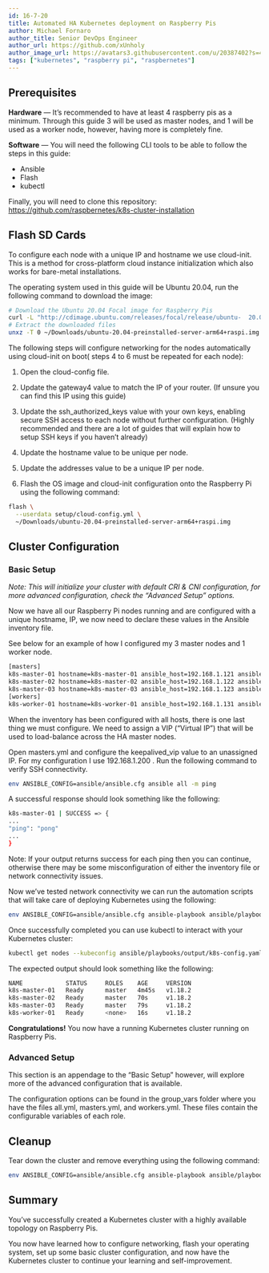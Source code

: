 ```yaml
---
id: 16-7-20
title: Automated HA Kubernetes deployment on Raspberry Pis
author: Michael Fornaro
author_title: Senior DevOps Engineer
author_url: https://github.com/xUnholy
author_image_url: https://avatars3.githubusercontent.com/u/20387402?s=400&u=fbb33b14f7f7328a98ea87dc162a334c9bc97523&v=4
tags: ["kubernetes", "raspberry pi", "raspbernetes"]
---
```


<!--truncate-->

## Prerequisites

**Hardware** — It’s recommended to have at least 4 raspberry pis as a minimum. Through this guide 3 will be used as master nodes, and 1 will be used as a worker node, however, having more is completely fine.

**Software** — You will need the following CLI tools to be able to follow the steps in this guide:

- Ansible
- Flash
- kubectl

Finally, you will need to clone this repository: https://github.com/raspbernetes/k8s-cluster-installation

## Flash SD Cards

To configure each node with a unique IP and hostname we use cloud-init. This is a method for cross-platform cloud instance initialization which also works for bare-metal installations.

The operating system used in this guide will be Ubuntu 20.04, run the following command to download the image:

```bash
# Download the Ubuntu 20.04 Focal image for Raspberry Pis
curl -L "http://cdimage.ubuntu.com/releases/focal/release/ubuntu-  20.04-preinstalled-server-arm64+raspi.img.xz" -o ~/Downloads/ubuntu-20.04-preinstalled-server-arm64+raspi.img.xz
# Extract the downloaded files
unxz -T 0 ~/Downloads/ubuntu-20.04-preinstalled-server-arm64+raspi.img.xz
```

The following steps will configure networking for the nodes automatically using cloud-init on boot( steps 4 to 6 must be repeated for each node):

1. Open the cloud-config file.

2. Update the gateway4 value to match the IP of your router. (If unsure you can find this IP using this guide)

3. Update the ssh_authorized_keys value with your own keys, enabling secure SSH access to each node without further configuration. (Highly recommended and there are a lot of guides that will explain how to setup SSH keys if you haven’t already)

4. Update the hostname value to be unique per node.

5. Update the addresses value to be a unique IP per node.

6. Flash the OS image and cloud-init configuration onto the Raspberry Pi using the following command:

```bash
flash \
  --userdata setup/cloud-config.yml \
  ~/Downloads/ubuntu-20.04-preinstalled-server-arm64+raspi.img
```

## Cluster Configuration

### Basic Setup

*Note: This will initialize your cluster with default CRI & CNI configuration, for more advanced configuration, check the “Advanced Setup” options.*

Now we have all our Raspberry Pi nodes running and are configured with a unique hostname, IP, we now need to declare these values in the Ansible inventory file.

See below for an example of how I configured my 3 master nodes and 1 worker node.

```bash
[masters]
k8s-master-01 hostname=k8s-master-01 ansible_host=192.168.1.121 ansible_user=pi
k8s-master-02 hostname=k8s-master-02 ansible_host=192.168.1.122 ansible_user=pi
k8s-master-03 hostname=k8s-master-03 ansible_host=192.168.1.123 ansible_user=pi
[workers]
k8s-worker-01 hostname=k8s-worker-01 ansible_host=192.168.1.131 ansible_user=pi
```

When the inventory has been configured with all hosts, there is one last thing we must configure. We need to assign a VIP (“Virtual IP”) that will be used to load-balance across the HA master nodes.

Open masters.yml and configure the keepalived_vip value to an unassigned IP. For my configuration I use 192.168.1.200 .
Run the following command to verify SSH connectivity.

```bash
env ANSIBLE_CONFIG=ansible/ansible.cfg ansible all -m ping
```

A successful response should look something like the following:

```bash
k8s-master-01 | SUCCESS => {
...
"ping": "pong"
...
}
```

Note: If your output returns success for each ping then you can continue, otherwise there may be some misconfiguration of either the inventory file or network connectivity issues.

Now we’ve tested network connectivity we can run the automation scripts that will take care of deploying Kubernetes using the following:

```bash
env ANSIBLE_CONFIG=ansible/ansible.cfg ansible-playbook ansible/playbooks/all.yml
```

Once successfully completed you can use kubectl to interact with your Kubernetes cluster:

```bash
kubectl get nodes --kubeconfig ansible/playbooks/output/k8s-config.yaml
```

The expected output should look something like the following:

```bash
NAME            STATUS     ROLES    AGE     VERSION
k8s-master-01   Ready      master   4m45s   v1.18.2
k8s-master-02   Ready      master   70s     v1.18.2
k8s-master-03   Ready      master   79s     v1.18.2
k8s-worker-01   Ready      <none>   16s     v1.18.2
```

**Congratulations!** You now have a running Kubernetes cluster running on Raspberry Pis.

### Advanced Setup

This section is an appendage to the “Basic Setup” however, will explore more of the advanced configuration that is available.

The configuration options can be found in the group_vars folder where you have the files all.yml, masters.yml, and workers.yml. These files contain the configurable variables of each role.

## Cleanup

Tear down the cluster and remove everything using the following command:

```bash
env ANSIBLE_CONFIG=ansible/ansible.cfg ansible-playbook ansible/playbooks/nuke.yml
```

## Summary

You’ve successfully created a Kubernetes cluster with a highly available topology on Raspberry Pis.

You now have learned how to configure networking, flash your operating system, set up some basic cluster configuration, and now have the Kubernetes cluster to continue your learning and self-improvement.
